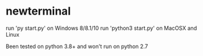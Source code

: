 # newterminal

run 'py start.py' on Windows 8/8.1/10
run 'python3 start.py' on MacOSX and Linux

Been tested on python 3.8+ and won't run on python 2.7
